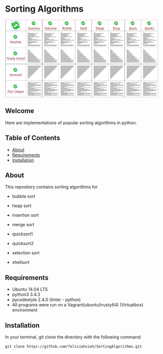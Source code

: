# Sorting Algorithms

<p align="center"><img src="SortingAlgorithms.gif" width="700"></p>

## Welcome
Here are implementations of popular sorting algorithms in python.

## Table of Contents
* [About](#about)
* [Requirements](#requirements)
* [Installation](#installation)

## About
This repository contains sorting algorithms for
* bubble sort

* heap sort

* insertion sort

* merge sort

* quicksort1

* quicksort2

* selection sort

* shellsort

## Requirements
* Ubuntu 14.04 LTS
* python3 3.4.3
* pycodestyle 2.4.0 (linter - python)
* All programs were run on a Vagrant(ubuntu/trusty64) (Virtualbox) environment

## Installation
In your terminal, git clone the directory with the following command:
```
git clone https://github.com/feliciahsieh/SortingAlgorithms.git
```
